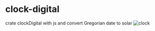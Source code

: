 # clock-digital
crate clockDigital with js and convert Gregorian date to solar
![clock](https://user-images.githubusercontent.com/59051643/137596102-81b441ce-ec25-4d1b-a643-5eb7a9d211be.PNG)

